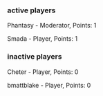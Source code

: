 ### active players
Phantasy - Moderator, Points: 1

Smada - Player, Points: 1

### inactive players

Cheter - Player, Points: 0

bmattblake - Player, Points: 0
